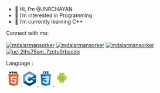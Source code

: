- 👋 Hi, I’m @JNRCHAYAN
- 👀 I’m interested in Programming
- 🌱 I’m currently learning C++

Connect with me:

<a href="https://www.linkedin.com/in/jnrchayan" rel="nofollow"><img align="center" src="https://raw.githubusercontent.com/rahuldkjain/github-profile-readme-generator/master/src/images/icons/Social/linked-in-alt.svg" alt="mdalarmansorker" height="30" width="40" style="max-width: 100%;"></a> <a href="https://www.facebook.com/jnrchayan" rel="nofollow"><img align="center" src="https://raw.githubusercontent.com/rahuldkjain/github-profile-readme-generator/master/src/images/icons/Social/facebook.svg" alt="mdalarmansorker" height="30" width="40" style="max-width: 100%;"></a> <a href="https://www.instagram.com/jnrchayan" rel="nofollow"><img align="center" src="https://raw.githubusercontent.com/rahuldkjain/github-profile-readme-generator/master/src/images/icons/Social/instagram.svg" alt="mdalarmansorker" height="30" width="40" style="max-width: 100%;"></a> <a href="https://www.youtube.com/techtid" rel="nofollow"><img align="center" src="https://raw.githubusercontent.com/rahuldkjain/github-profile-readme-generator/master/src/images/icons/Social/youtube.svg" alt="uc-2ths75sm_7zctu0rbscdq" height="30" width="40" style="max-width: 100%;"></a>

Language :

<a href="https://www.w3.org/html/" rel="nofollow"> <img src="https://raw.githubusercontent.com/devicons/devicon/master/icons/html5/html5-original-wordmark.svg" alt="html5" width="40" height="40" style="max-width: 100%;"> </a> <a href="https://www.w3schools.com/cpp/" rel="nofollow"> <img src="https://raw.githubusercontent.com/devicons/devicon/master/icons/cplusplus/cplusplus-original.svg" alt="cplusplus" width="40" height="40" style="max-width: 100%;"> </a>  <a href="https://www.w3schools.com/css/" rel="nofollow"> <img src="https://raw.githubusercontent.com/devicons/devicon/master/icons/css3/css3-original-wordmark.svg" alt="css3" width="40" height="40" style="max-width: 100%;"> </a> <a href="https://developer.android.com" rel="nofollow"> <img src="https://raw.githubusercontent.com/devicons/devicon/master/icons/android/android-original-wordmark.svg" alt="android" width="40" height="40" style="max-width: 100%;"> </a> 

<!---
JNRCHAYAN/JNRCHAYAN is a ✨ special ✨ repository because its `README.md` (this file) appears on your GitHub profile.
You can click the Preview link to take a look at your changes.
--->
